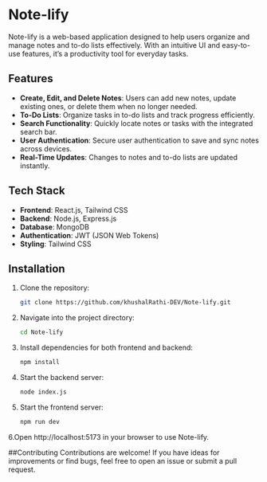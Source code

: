 # Note-lify

Note-lify is a web-based application designed to help users organize and manage notes and to-do lists effectively. With an intuitive UI and easy-to-use features, it’s a productivity tool for everyday tasks.

## Features

- **Create, Edit, and Delete Notes**: Users can add new notes, update existing ones, or delete them when no longer needed.
- **To-Do Lists**: Organize tasks in to-do lists and track progress efficiently.
- **Search Functionality**: Quickly locate notes or tasks with the integrated search bar.
- **User Authentication**: Secure user authentication to save and sync notes across devices.
- **Real-Time Updates**: Changes to notes and to-do lists are updated instantly.

## Tech Stack

- **Frontend**: React.js, Tailwind CSS
- **Backend**: Node.js, Express.js
- **Database**: MongoDB
- **Authentication**: JWT (JSON Web Tokens)
- **Styling**: Tailwind CSS

## Installation

1. Clone the repository:
   ```bash
   git clone https://github.com/khushalRathi-DEV/Note-lify.git
2. Navigate into the project directory:
   ```bash
   cd Note-lify
3. Install dependencies for both frontend and backend:
   ```bash
   npm install
4. Start the backend server:
   ```bash
   node index.js
5. Start the frontend server:
   ```bash
   npm run dev
6.Open http://localhost:5173 in your browser to use Note-lify.

##Contributing
Contributions are welcome! If you have ideas for improvements or find bugs, feel free to open an issue or submit a pull request.
   
